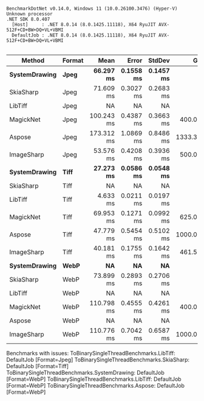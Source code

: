 ```

BenchmarkDotNet v0.14.0, Windows 11 (10.0.26100.3476) (Hyper-V)
Unknown processor
.NET SDK 8.0.407
  [Host]     : .NET 8.0.14 (8.0.1425.11118), X64 RyuJIT AVX-512F+CD+BW+DQ+VL+VBMI
  DefaultJob : .NET 8.0.14 (8.0.1425.11118), X64 RyuJIT AVX-512F+CD+BW+DQ+VL+VBMI


```
| Method        | Format | Mean       | Error     | StdDev    | Gen0      | Gen1      | Gen2      | Allocated   |
|-------------- |------- |-----------:|----------:|----------:|----------:|----------:|----------:|------------:|
| **SystemDrawing** | **Jpeg**   |  **66.297 ms** | **0.1558 ms** | **0.1457 ms** |         **-** |         **-** |         **-** |      **1348 B** |
| SkiaSharp     | Jpeg   |  71.609 ms | 0.3027 ms | 0.2683 ms |         - |         - |         - |      1553 B |
| LibTiff       | Jpeg   |         NA |        NA |        NA |        NA |        NA |        NA |          NA |
| MagickNet     | Jpeg   | 100.243 ms | 0.4387 ms | 0.3663 ms |  400.0000 |  400.0000 |  400.0000 |  34790130 B |
| Aspose        | Jpeg   | 173.312 ms | 1.0869 ms | 0.8486 ms | 1333.3333 | 1000.0000 | 1000.0000 | 137316043 B |
| ImageSharp    | Jpeg   |  53.576 ms | 0.4208 ms | 0.3936 ms |  500.0000 |  500.0000 |  500.0000 |   8721268 B |
| **SystemDrawing** | **Tiff**   |  **27.273 ms** | **0.0586 ms** | **0.0548 ms** |         **-** |         **-** |         **-** |       **268 B** |
| SkiaSharp     | Tiff   |         NA |        NA |        NA |        NA |        NA |        NA |          NA |
| LibTiff       | Tiff   |   4.633 ms | 0.0211 ms | 0.0197 ms |         - |         - |         - |    255875 B |
| MagickNet     | Tiff   |  69.953 ms | 0.1271 ms | 0.0992 ms |  625.0000 |  625.0000 |  625.0000 |  34790174 B |
| Aspose        | Tiff   |  47.779 ms | 0.5454 ms | 0.5102 ms | 1000.0000 | 1000.0000 | 1000.0000 |  72120748 B |
| ImageSharp    | Tiff   |  40.181 ms | 0.1755 ms | 0.1642 ms |  461.5385 |  461.5385 |  461.5385 |  10493589 B |
| **SystemDrawing** | **WebP**   |         **NA** |        **NA** |        **NA** |        **NA** |        **NA** |        **NA** |          **NA** |
| SkiaSharp     | WebP   |  73.899 ms | 0.2893 ms | 0.2706 ms |         - |         - |         - |      1553 B |
| LibTiff       | WebP   |         NA |        NA |        NA |        NA |        NA |        NA |          NA |
| MagickNet     | WebP   | 110.798 ms | 0.4555 ms | 0.4261 ms |  400.0000 |  400.0000 |  400.0000 |  34790130 B |
| Aspose        | WebP   |         NA |        NA |        NA |        NA |        NA |        NA |          NA |
| ImageSharp    | WebP   | 110.776 ms | 0.7042 ms | 0.6587 ms | 1000.0000 | 1000.0000 | 1000.0000 |   9858731 B |

Benchmarks with issues:
  ToBinarySingleThreadBenchmarks.LibTiff: DefaultJob [Format=Jpeg]
  ToBinarySingleThreadBenchmarks.SkiaSharp: DefaultJob [Format=Tiff]
  ToBinarySingleThreadBenchmarks.SystemDrawing: DefaultJob [Format=WebP]
  ToBinarySingleThreadBenchmarks.LibTiff: DefaultJob [Format=WebP]
  ToBinarySingleThreadBenchmarks.Aspose: DefaultJob [Format=WebP]
